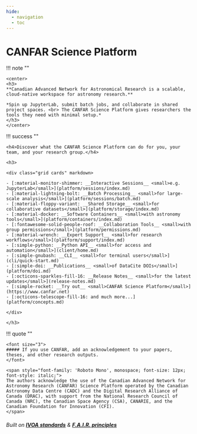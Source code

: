 ```yaml
---
hide:
  - navigation
  - toc
---
```


<h1>CANFAR Science Platform</h1>
    
!!! note ""
    
    <center>
    <h3>
    **Canadian Advanced Network for Astronomical Research is a scalable, cloud-native workspace for astronomy research.**
 
    *Spin up JupyterLab, submit batch jobs, and collaborate in shared project spaces. <br> The CANFAR Science Platform gives researchers the tools they need with minimal setup.*
    </h3>
    </center>
    
!!! success ""

    <h4>Discover what the CANFAR Science Platform can do for you, your team, and your research group.</h4>

    <h3>

    <div class="grid cards" markdown>

    - [:material-monitor-shimmer: __Interactive Sessions__ <small>e.g. JupyterLab</small>](platform/sessions/index.md)
    - [:material-lightning-bolt: __Batch Processing__ <small>for large-scale analysis</small>](platform/sessions/batch.md)
    - [:material-floppy-variant: __Shared Storage__ <small>for collaborative datasets</small>](platform/storage/index.md)
    - [:material-docker: __Software Containers__ <small>with astronomy tools</small>](platform/containers/index.md)
    - [:fontawesome-solid-people-roof: __Collaboration Tools__ <small>with group permissions</small>](platform/permissions.md)
    - [:material-wrench: __Expert Support__ <small>for research workflows</small>](platform/support/index.md)
    - [:simple-python: __Python API__ <small>for access and automation</small>](client/home.md)
    - [:simple-gnubash: __CLI__ <small>for terminal users</small>](cli/quick-start.md)
    - [:simple-doi: __Publications__ <small>of DataCite DOIs</small>](platform/doi.md)
    - [:octicons-sparkles-fill-16: __Release Notes__ <small>for the latest updates</small>](release-notes.md)
    - [:simple-rocket: __Try out__ <small>CANFAR Science Platform</small>](https://www.canfar.net)
    - [:octicons-telescope-fill-16: and much more...](platform/concepts.md)

    </div>
    
    </h3>

!!! quote ""

    <font size="3">
    ##### If you use CANFAR, add an acknowledgement to your papers, theses, and other research outputs.
    </font>

    <span style="font-family: 'Roboto Mono', monospace; font-size: 12px; font-style: italic;">
    The authors acknowledge the use of the Canadian Advanced Network for Astronomy Research (CANFAR) Science Platform operated by the Canadian Astronomy Data Centre (CADC) and the Digital Research Alliance of Canada (DRAC), with support from the National Research Council of Canada (NRC), the Canadian Space Agency (CSA), CANARIE, and the Canadian Foundation for Innovation (CFI).
    </span>

###### Built on **[IVOA standards](https://www.ivoa.net/documents/)** & **[F.A.I.R. principles](https://www.go-fair.org/fair-principles/)**